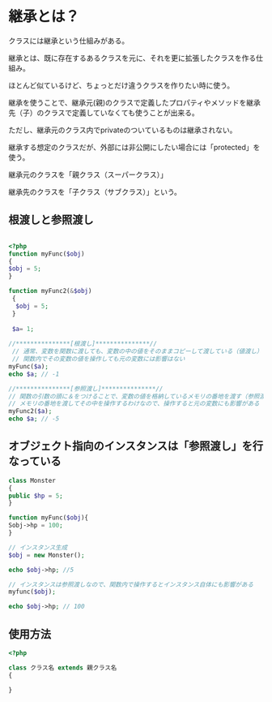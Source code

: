 # 継承とは？

クラスには継承という仕組みがある。

継承とは、既に存在するあるクラスを元に、それを更に拡張したクラスを作る仕組み。

ほとんど似ているけど、ちょっとだけ違うクラスを作りたい時に使う。

継承を使うことで、継承元(親)のクラスで定義したプロパティやメソッドを継承先（子）のクラスで定義していなくても使うことが出来る。

ただし、継承元のクラス内でprivateのついているものは継承されない。

継承する想定のクラスだが、外部には非公開にしたい場合には「protected」を使う。

継承元のクラスを「親クラス（スーパークラス）」

継承先のクラスを「子クラス（サブクラス）」という。

## 根渡しと参照渡し

```php

<?php
function myFunc($obj)
{
$obj = 5;
}

function myFunc2(&$obj)
 {
  $obj = 5;
 }
 
 $a= 1;
 
//***************[根渡し]***************//
 // 通常、変数を関数に渡しても、変数の中の値をそのままコピーして渡している（値渡し）のため
 // 関数内でその変数の値を操作しても元の変数には影響はない
myFunc($a);
echo $a; // -1

//***************[参照渡し]***************//
// 関数の引数の頭に＆をつけることで、変数の値を格納しているメモリの番地を渡す（参照渡し。リファレンス渡しともいう。）
// メモリの番地を渡してその中を操作するわけなので、操作すると元の変数にも影響がある
myFunc2($a);
echo $a; // -5

```
## オブジェクト指向のインスタンスは「参照渡し」を行なっている

```php
class Monster
{
public $hp = 5;
}

function myFunc($obj){
Sobj->hp = 100; 
}

// インスタンス生成
$obj = new Monster();

echo $obj->hp; //5

// インスタンスは参照渡しなので、関数内で操作するとインスタンス自体にも影響がある
myfunc($obj);

echo $obj->hp; // 100

```

## 使用方法
```php 
<?php

class クラス名 extends 親クラス名
{

}
```

